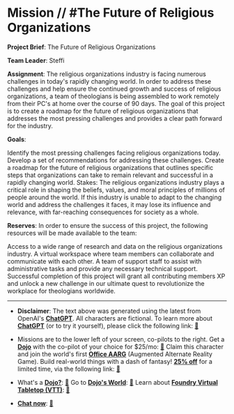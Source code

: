 # Mission // #The Future of Religious Organizations

**Project Brief**: The Future of Religious Organizations

**Team Leader**: Steffi

**Assignment**: The religious organizations industry is facing numerous challenges in today's rapidly changing world. In order to address these challenges and help ensure the continued growth and success of religious organizations, a team of theologians is being assembled to work remotely from their PC's at home over the course of 90 days. The goal of this project is to create a roadmap for the future of religious organizations that addresses the most pressing challenges and provides a clear path forward for the industry.

**Goals**:

Identify the most pressing challenges facing religious organizations today.
Develop a set of recommendations for addressing these challenges.
Create a roadmap for the future of religious organizations that outlines specific steps that organizations can take to remain relevant and successful in a rapidly changing world.
Stakes: The religious organizations industry plays a critical role in shaping the beliefs, values, and moral principles of millions of people around the world. If this industry is unable to adapt to the changing world and address the challenges it faces, it may lose its influence and relevance, with far-reaching consequences for society as a whole.

**Reserves**: In order to ensure the success of this project, the following resources will be made available to the team:

Access to a wide range of research and data on the religious organizations industry.
A virtual workspace where team members can collaborate and communicate with each other.
A team of support staff to assist with administrative tasks and provide any necessary technical support.
Successful completion of this project will grant all contributing members XP and unlock a new challenge in our ultimate quest to revolutionize the workplace for theologians worldwide.

---

* **Disclaimer**: The text above was generated using the latest from OpenAI's [**ChatGPT**](https://openai.com/blog/chatgpt/).  All characters are fictional.  To learn more about [**ChatGPT**](https://openai.com/blog/chatgpt/) (or to try it yourself), please click the following link: [:closed_book:](https://openai.com/blog/chatgpt/)

* Missions are to the lower left of your screen, co-pilots to the right. Get a [**Dojo**](https://workmates.live/marketplace) with the co-pilot of your choice for $25/mo: [:green_book:](https://workmates.live/marketplace)  Claim this character and join the world's first [**Office AARG**](https://dojos.world) (Augmented Alternate Reality Game). Build real-world things with a dash of fantasy! [**25% off**](https://blog.workmates.live/deal-on-a-dojo) for a limited time, via the following link: [:green_book:](https://blog.workmates.live/deal-on-a-dojo) 

* What's a [**Dojo?**](https://workdojos.com): [:blue_book:](https://workdojos.com)  Go to [**Dojo's World**](https://dojos.world): [:blue_book:](https://dojos.world)  Learn about [**Foundry Virtual Tabletop (VTT)**](https://foundryvtt.com): [:closed_book:](https://foundryvtt.com/)

* [**Chat now**](https://chat.workmates.live/channel/support): [:ledger:](https://chat.workmates.live/channel/support)